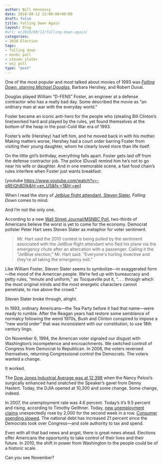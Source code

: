 ```yaml
---
author: Bill Hennessy
date: 2010-08-12 22:00:00+00:00
draft: false
title: Falling Down Again
layout: blog
#url: e/2010/08/12/falling-down-again/
categories:
- 2010 Election
tags:
- falling down
- msnbc poll
- steven slater
- wsj poll
type: "post"
---
```


One of the most popular and most talked about movies of 1993 was _[Falling Down, starring Michael Douglas](https://www.imdb.com/title/tt0106856/)_, Barbara Hershey, and Robert Duval.

 

Douglas played William “D-FENS” Foster, an engineer at a defense contractor who has a really bad day. Some described the movie as “an ordinary man at war with the everyday world.” 

 

Foster became an iconic anti-hero for the people who (stealing Bill Clinton’s line)worked hard and played by the rules, yet found themselves at the bottom of the heap in the post-Cold War era of 1993.

 

Foster’s wife (Hershey) had left him, and he moved back in with his mother. Making matters worse, Hershey had a court order barring Foster from visiting their young daughter, whom he clearly loved more than life itself.

 

On the little girl’s birthday, everything falls apart. Foster gets laid off from the defense contractor job. The police (Duval) remind him he’s not to go near his wife or daughter. And in one memorable scene, a fast food chain’s rules interfere when Foster just wants breakfast:

 

[youtube https://www.youtube.com/watch?v=-eREiQhBDIk&hl;=en_US&fs;=1&hl;=en]

 

 

When I read the story of [Jetblue flight attendant, Steven Slater](https://www.usatoday.com/news/opinion/editorials/2010-08-12-editorial12_ST_N.htm), _Falling Down_ comes to mind.

 

And I’m not the only one.

 

According to a new [Wall Street Journal/MSNBC Poll](https://online.wsj.com/article/SB10001424052748704901104575423674269169684.html?mod=WSJ_hps_MIDDLETopStories), two-thirds of Americans believe the worst is yet to come for the economy. Democrat pollster Peter Hart sees Steven Slater as metaphor for voter sentiment.

 

>   
> 
> Mr. Hart said the 2010 contest is being pulled by the sentiment associated with the JetBlue flight attendant who fled his plane via the emergency chute after an altercation with a passenger. Calling it the "JetBlue election," Mr. Hart said: "Everyone's hurling invective and they're all taking the emergency exit."
> 
> 

 

Like William Foster, Steven Slater seems to symbolize—in exaggerated form—the mood of the American people. We’re fed up with bureaucracy and petty rules, “minute and uniform,” as Tocqueville put it, “. . . through which the most original minds and the most energetic characters cannot penetrate, to rise above the crowd.” 

 

Steven Slater broke through, alright. 

 

In 1993, ordinary Americans—the Tea Party before it had that name—were ready to rumble. After the Reagan years had restore some semblance of normalcy following the weird 1970s, Bush and Clinton conspired to impose a “new world order” that was inconsistent with our constitution, to use 18th century lingo.

 

On November 6, 1994, the American voter signaled our disgust with Washington’s incompetence and encroachments. We switched controll of Congress from Democrat to Republican. In 2006, the voters reversed themselves, returning Congressional control the Democrats. The voters wanted a change.

 

It worked.

 

The [Dow Jones Industrial Average was at 12,398](https://finance.yahoo.com/echarts?s=^DJI#chart1:symbol=^dji;range=5y;indicator=volume;charttype=line;crosshair=on;ohlcvalues=0;logscale=on;source=undefined) when the Nancy Pelosi’s surgically enhanced hand snatched the Speaker’s gavel from Denny Hastert. Today, the DJIA opened at 10,300 and some change. Some change, indeed.

 

In 2007, the unemployment rate was 4.6 percent. Today’s it’s 9.5 percent and rising, according to Timothy Geithner. Today, [new unemployment claims](https://online.wsj.com/article/SB10001424052748704407804575425073067985894.html?mod=WSJ_hps_MIDDLETopStories) unexpectedly rose by 2,000 for the second week in a row. [Consumer spending slowed](https://blogs.wsj.com/economics/2010/08/12/consumer-spending-slows-in-july/). The national debt has increased 21 percent since the Democrats took over Congress—and sole authority to tax and spend. 

 

Even with all that bad news and angst, there is great news ahead. Elections offer Americans the opportunity to take control of their lives and their future. In 2010, the shift in power from Washington to the people could be of a historic scale. 

 

Can you see November? 
